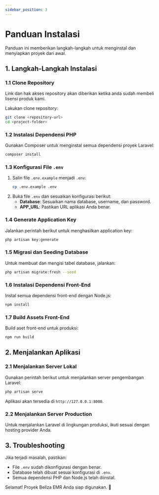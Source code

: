 ```yaml
---
sidebar_position: 3
---
```


# Panduan Instalasi


Panduan ini memberikan langkah-langkah untuk menginstal dan menyiapkan proyek dari awal.


## 1. Langkah-Langkah Instalasi

### 1.1 Clone Repository
Link dan hak akses repository akan diberikan ketika anda sudah membeli lisensi produk kami.

Lakukan clone repository:
```bash
git clone <repository-url>
cd <project-folder>
```

### 1.2 Instalasi Dependensi PHP
Gunakan Composer untuk menginstal semua dependensi proyek Laravel:
```bash
composer install
```

### 1.3 Konfigurasi File `.env`
1. Salin file `.env.example` menjadi `.env`:
   ```bash
   cp .env.example .env
   ```
2. Buka file `.env` dan sesuaikan konfigurasi berikut:
   - **Database**: Sesuaikan nama database, username, dan password.
   - **APP_URL**: Pastikan URL aplikasi Anda benar.

### 1.4 Generate Application Key
Jalankan perintah berikut untuk menghasilkan application key:
```bash
php artisan key:generate
```

### 1.5 Migrasi dan Seeding Database
Untuk membuat dan mengisi tabel database, jalankan:
```bash
php artisan migrate:fresh --seed
```

### 1.6 Instalasi Dependensi Front-End
Instal semua dependensi front-end dengan Node.js:
```bash
npm install
```

### 1.7 Build Assets Front-End
Build aset front-end untuk produksi:
```bash
npm run build
```

## 2. Menjalankan Aplikasi

### 2.1 Menjalankan Server Lokal
Gunakan perintah berikut untuk menjalankan server pengembangan Laravel:
```bash
php artisan serve
```
Aplikasi akan tersedia di `http://127.0.0.1:8000`.

### 2.2 Menjalankan Server Production
Untuk menjalankan Laravel di lingkungan produksi, ikuti sesuai dengan hosting provider Anda.

## 3. Troubleshooting
Jika terjadi masalah, pastikan:
- File `.env` sudah dikonfigurasi dengan benar.
- Database telah dibuat sesuai konfigurasi di `.env`.
- Semua dependensi PHP dan Node.js telah diinstal.

Selamat! Proyek Bellza EMR Anda siap digunakan. 🚀

